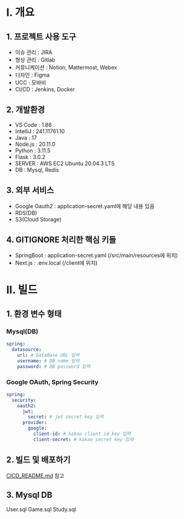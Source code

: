 # I. 개요
## 1. 프로젝트 사용 도구
- 이슈 관리 : JIRA
- 형상 관리 : Gitlab
- 커뮤니케이션 : Notion, Mattermost, Webex  
- 디자인 : Figma
- UCC : 모바비
- CI/CD : Jenkins, Docker

## 2. 개발환경
- VS Code : 1.86
- IntelliJ : 241.11761.10
- Java : 17
- Node.js : 20.11.0
- Python : 3.11.5
- Flask : 3.0.2
- SERVER : AWS EC2 Ubuntu 20.04.3 LTS
- DB : Mysql, Redis

## 3. 외부 서비스
- Google Oauth2 : application-secret.yaml에 해당 내용 있음
- RDS(DB)
- S3(Cloud Storage)

## 4. GITIGNORE 처리한 핵심 키들
- SpringBoot : application-secret.yaml (/src/main/resources에 위치)
- Next.js : .env.local (/client에 위치)

# II. 빌드
## 1. 환경 변수 형태
### Mysql(DB)
```yaml
spring:
  datasource:
    url: # DataBase URL 입력
    username: # DB name 입력
    password: # DB password 입력
```

### Google OAuth, Spring Security
```yaml
spring:
  security:
    oauth2:
      jwt:
        secret: # jwt secret key 입력
      provider:
        google:
          client-id: # kakao client id key 입력
          client-secret: # kakao secret key 입력
```

## 2. 빌드 및 배포하기
[CICD_README.md](./CICD_README.md) 참고

## 3. Mysql DB
User.sql
Game.sql
Study.sql